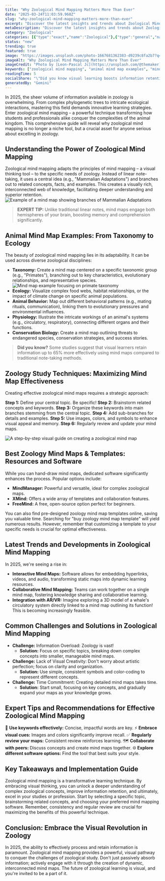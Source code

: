 ```yaml
---
title: "Why Zoological Mind Mapping Matters More Than Ever"
date: "2025-03-24T11:03:59.968Z"
slug: "why-zoological-mind-mapping-matters-more-than-ever"
excerpt: "Discover the latest insights and trends about Zoological Mind Mapping. This comprehensive guide covers everything you need to know about Zoological Mind Mapping in 2025."
metaDescription: "Discover the latest insights and trends about Zoological Mind Mapping. This comprehensive guide covers everything you need to know about Zoological Mind Ma..."
category: "Zoological"
categories: [{"type":"exact","name":"Zoological"},{"type":"general","name":"Education"},{"type":"medium","name":"Cognitive Science"},{"type":"specific","name":"Mind Mapping"},{"type":"niche","name":"Animal Cognition"}]
status: "new"
trending: true
featured: true
image: "https://images.unsplash.com/photo-1667681362383-d9239c8fa2b7?q=85&w=1200&fit=max&fm=webp&auto=compress"
imageAlt: "Why Zoological Mind Mapping Matters More Than Ever"
imageCredit: "Photo by [Leon-Pascal Jc](https://unsplash.com/@themaker) on Unsplash"
keywords: ["zoological mind mapping", "animal mind map examples", "mind map zoology", "zoology study techniques", "best zoology mind maps", "create zoological mind map", "buy zoology mind map template", "zoological mind mapping software", "how to mind map zoology", "effective zoology mind mapping techniques"]
readingTime: 5
socialShare: "\"Did you know visual learning boosts information retention by up to 65%?  Zoological mind mapping unlocks this power, transforming how we understand the animal kingdom.\""
generatedBy: "Gemini"
---
```




In 2025, the sheer volume of information available in zoology is overwhelming.  From complex phylogenetic trees to intricate ecological interactions, mastering this field demands innovative learning strategies.  Enter zoological mind mapping – a powerful technique transforming how students and professionals alike conquer the complexities of the animal kingdom. This comprehensive guide will reveal why zoological mind mapping is no longer a niche tool, but a crucial asset for anyone serious about excelling in zoology.

## Understanding the Power of Zoological Mind Mapping

Zoological mind mapping adapts the principles of mind mapping – a visual thinking tool – to the specific needs of zoology. Instead of linear note-taking, it uses a central idea (e.g., "Mammalian Adaptations") and branches out to related concepts, facts, and examples.  This creates a visually rich, interconnected web of knowledge, facilitating deeper understanding and superior retention.  ![Example of a mind map showing branches of Mammalian Adaptations](https://images.unsplash.com/photo-1667681362383-d9239c8fa2b7?q=85&w=1200&fit=max&fm=webp&auto=compress)

> **EXPERT TIP:**  Unlike traditional linear notes, mind maps engage both hemispheres of your brain, boosting memory and comprehension significantly.

##  Animal Mind Map Examples: From Taxonomy to Ecology

The beauty of zoological mind mapping lies in its adaptability.  It can be used across diverse zoological disciplines:

* **Taxonomy:** Create a mind map centered on a specific taxonomic group (e.g., "Primates"), branching out to key characteristics, evolutionary relationships, and representative species. ![Mind map example focusing on primate taxonomy](https://images.unsplash.com/photo-1667679692108-6f0a1b950299?q=85&w=1200&fit=max&fm=webp&auto=compress)
* **Ecology:** Visualize complex food webs, habitat relationships, or the impact of climate change on specific animal populations.
* **Animal Behavior:** Map out different behavioral patterns (e.g., mating rituals, communication), linking them to evolutionary pressures and environmental influences.
* **Physiology:** Illustrate the intricate workings of an animal's systems (e.g., circulatory, respiratory), connecting different organs and their functions.
* **Conservation Biology:** Create a mind map outlining threats to endangered species, conservation strategies, and success stories.

> **Did you know?**  Some studies suggest that visual learners retain information up to 65% more effectively using mind maps compared to traditional note-taking methods.

## Zoology Study Techniques: Maximizing Mind Map Effectiveness

Creating effective zoological mind maps requires a strategic approach:

**Step 1:** Define your central topic.  Be specific!
**Step 2:** Brainstorm related concepts and keywords.
**Step 3:** Organize these keywords into main branches stemming from the central topic.
**Step 4:** Add sub-branches for details and examples.
**Step 5:** Use images, colors, and symbols to enhance visual appeal and memory.
**Step 6:** Regularly review and update your mind maps.

![A step-by-step visual guide on creating a zoological mind map](https://images.unsplash.com/photo-1608493830924-ec843d9c98c6?q=85&w=1200&fit=max&fm=webp&auto=compress)

## Best Zoology Mind Maps & Templates: Resources and Software

While you can hand-draw mind maps, dedicated software significantly enhances the process.  Popular options include:

* **MindManager:** Powerful and versatile, ideal for complex zoological maps.
* **XMind:** Offers a wide array of templates and collaboration features.
* **FreeMind:** A free, open-source option perfect for beginners.

You can also find pre-designed zoology mind map templates online, saving you valuable time.  Searching for "buy zoology mind map template" will yield numerous results.  However, remember that customizing a template to your specific needs is crucial for optimal effectiveness.

## Latest Trends and Developments in Zoological Mind Mapping

In 2025, we're seeing a rise in:

* **Interactive Mind Maps:**  Software allows for embedding hyperlinks, videos, and audio, transforming static maps into dynamic learning resources.
* **Collaborative Mind Mapping:**  Teams can work together on a single mind map, fostering knowledge sharing and collaborative learning.
* **Integration with AR/VR:**  Imagine exploring a 3D model of a whale's circulatory system directly linked to a mind map outlining its function! This is becoming increasingly feasible.

## Common Challenges and Solutions in Zoological Mind Mapping

* **Challenge:** Information Overload:  Zoology is vast!
    * **Solution:** Focus on specific topics, breaking down complex concepts into smaller, manageable mind maps.
* **Challenge:** Lack of Visual Creativity:  Don't worry about artistic perfection; focus on clarity and organization.
    * **Solution:** Use simple, consistent symbols and color-coding to represent different concepts.
* **Challenge:** Time Commitment:  Creating detailed mind maps takes time.
    * **Solution:** Start small, focusing on key concepts, and gradually expand your maps as your knowledge grows.

## Expert Tips and Recommendations for Effective Zoological Mind Mapping

🔑 **Use keywords effectively:** Concise, impactful words are key.
⚡ **Embrace visual cues:** Images and colors significantly improve recall.
✅ **Regularly review your maps:** Consistent review reinforces learning.
🗺️ **Collaborate with peers:**  Discuss concepts and create mind maps together.
🌐 **Explore different software options:** Find the tool that best suits your style.

## Key Takeaways and Implementation Guide

Zoological mind mapping is a transformative learning technique.  By embracing visual thinking, you can unlock a deeper understanding of complex zoological concepts, improve information retention, and ultimately, excel in your studies or profession.  Start by selecting a specific topic, brainstorming related concepts, and choosing your preferred mind mapping software.  Remember, consistency and regular review are crucial for maximizing the benefits of this powerful technique.

## Conclusion: Embrace the Visual Revolution in Zoology

In 2025, the ability to effectively process and retain information is paramount. Zoological mind mapping provides a powerful, visual pathway to conquer the challenges of zoological study.  Don't just passively absorb information; actively engage with it through the creation of dynamic, interconnected mind maps.  The future of zoological learning is visual, and you're invited to be a part of it.

